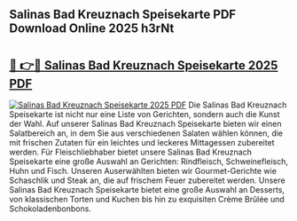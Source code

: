 ## Salinas Bad Kreuznach Speisekarte PDF Download Online 2025 h3rNt

# <h2><a href="http://gc662mf.nevu.top/?p=Salinas+Bad+Kreuznach+Speisekarte">🔗 👉🔴 Salinas Bad Kreuznach Speisekarte 2025 PDF</a></h2>

[![Salinas Bad Kreuznach Speisekarte 2025 PDF](https://i.imgur.com/dBaPXMq.png)](http://gc662mf.nevu.top/?p=Salinas+Bad+Kreuznach+Speisekarte)
Die Salinas Bad Kreuznach Speisekarte ist nicht nur eine Liste von Gerichten, sondern auch die Kunst der Wahl. Auf unserer Salinas Bad Kreuznach Speisekarte bieten wir einen Salatbereich an, in dem Sie aus verschiedenen Salaten wählen können, die mit frischen Zutaten für ein leichtes und leckeres Mittagessen zubereitet werden. Für Fleischliebhaber bietet unsere Salinas Bad Kreuznach Speisekarte eine große Auswahl an Gerichten: Rindfleisch, Schweinefleisch, Huhn und Fisch. Unseren Auserwählten bieten wir Gourmet-Gerichte wie Schaschlik und Steak an, die auf frischem Feuer zubereitet werden. Unsere Salinas Bad Kreuznach Speisekarte bietet eine große Auswahl an Desserts, von klassischen Torten und Kuchen bis hin zu exquisiten Crème Brûlée und Schokoladenbonbons.
